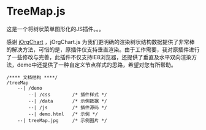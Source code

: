 # TreeMap.js
这是一个将树状菜单图形化的JS插件。。。

感谢 [jOrgChart](https://github.com/wesnolte/jOrgChart) ，jOrgChart.js 为我们更明确的渲染树状结构数据提供了非常棒的解决方法，可惜的是，原插件仅支持垂直渲染。由于工作需要，我对原插件进行了一些修改与完善，此插件不仅支持IE8浏览器，还提供了垂直及水平双向渲染方法，demo中还提供了一种自定义节点样式的思路，希望对您有所帮助。


```
/**** 文档结构 ****/
/treeMap
    --| /demo
        --| /css		/* 插件样式 */
        --| /data		/* 示例数据 */
        --| /js			/* 插件源码 */
        --| demo.html	/* 示例 */
    --| treeMap.jpg		/* 示例图片 */
```

